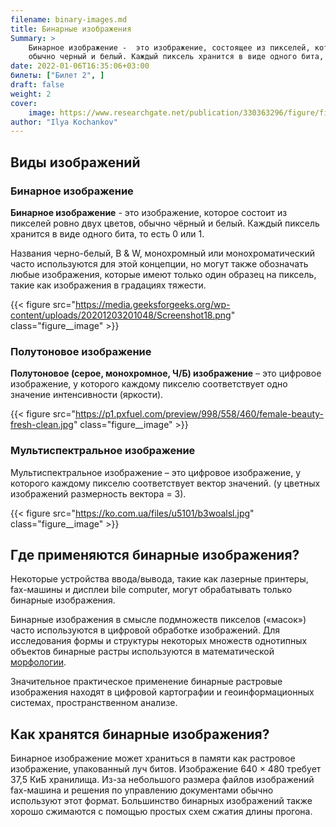 ```yaml
---
filename: binary-images.md
title: Бинарные изображения
Summary: >
    Бинарное изображение -  это изображение, состоящее из пикселей, которые могут иметь один из двух цветов, 
    обычно черный и белый. Каждый пиксель хранится в виде одного бита, то есть 0 или 1
date: 2022-01-06T16:35:06+03:00
билеты: ["Билет 2", ]
draft: false
weight: 2
cover:
    image: https://www.researchgate.net/publication/330363296/figure/fig3/AS:714957767331840@1547470623287/Image-thresholding-a-a-sample-image-with-road-signs-b-binary-image-after-the-colour.ppm
author: "Ilya Kochankov"
---
```


## Виды изображений
### Бинарное изображение
**Бинарное изображение** - это изображение, которое состоит из пикселей ровно двух цветов, обычно чёрный и белый. 
Каждый пиксель хранится в виде одного бита, то есть 0 или 1. 

Названия черно-белый, B & W, монохромный или монохроматический часто используются для 
этой концепции, но могут также обозначать любые изображения, которые имеют только один образец на пиксель, 
такие как изображения в градациях тяжести.

{{< figure src="https://media.geeksforgeeks.org/wp-content/uploads/20201203201048/Screenshot18.png"
class="figure__image" >}}

### Полутоновое изображение

**Полутоновое (серое, монохромное, Ч/Б) изображение** – это цифровое изображение, у которого
каждому пикселю соответствует одно значение интенсивности (яркости).

{{< figure src="https://p1.pxfuel.com/preview/998/558/460/female-beauty-fresh-clean.jpg"
class="figure__image" >}}

### Мультиспектральное изображение

Мультиспектральное изображение – это цифровое изображение, у которого каждому пикселю соответствует вектор значений.
(у цветных изображений размерность вектора = 3).

{{< figure src="https://ko.com.ua/files/u5101/b3woalsl.jpg"
class="figure__image" >}}

## Где применяются бинарные изображения?
Некоторые устройства ввода/вывода, такие как лазерные принтеры, fax-машины и дисплеи bile computer, 
могут обрабатывать только бинарные изображения.

Бинарные изображения в смысле подмножеств пикселов («масок») часто используются в цифровой обработке изображений. 
Для исследования формы и структуры некоторых множеств однотипных объектов бинарные растры используются в 
математической [морфологии](/questions/morphology-operations/).

Значительное практическое применение бинарные растровые изображения находят в цифровой картографии и геоинформационных системах, пространственном анализе.



## Как хранятся бинарные изображения?
Бинарное изображение может храниться в памяти как растровое изображение, упакованный луч битов. 
Изображение 640 × 480 требует 37,5 КиБ хранилища. Из-за небольшого размера файлов изображений 
fax-машина и решения по управлению документами обычно используют этот формат. Большинство бинарных изображений 
также хорошо сжимаются с помощью простых схем сжатия длины прогона.

## 
